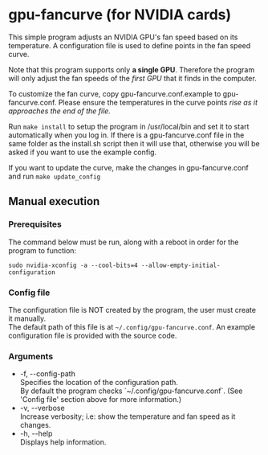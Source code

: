 # gpu-fancurve (for NVIDIA cards)
This simple program adjusts an NVIDIA GPU's fan speed based on its temperature.
A configuration file is used to define points in the fan speed curve.

Note that this program supports only <b>a single GPU</b>.
Therefore the program will only adjust the fan speeds of the <i>first GPU</i> that it finds in the computer.

To customize the fan curve, copy gpu-fancurve.conf.example to gpu-fancurve.conf.
Please ensure the temperatures in the curve points <i>rise as it approaches the end of the file.</i>

Run `make install` to setup the program in /usr/local/bin and set it to start automatically when you log in.
If there is a gpu-fancurve.conf file in the same folder as the install.sh script then it will use that, otherwise you will be asked if you want to use the example config.

If you want to update the curve, make the changes in gpu-fancurve.conf and run `make update_config`

## Manual execution

### Prerequisites

The command below must be run, along with a reboot in order for the program to function:

`sudo nvidia-xconfig -a --cool-bits=4 --allow-empty-initial-configuration`

### Config file

The configuration file is NOT created by the program, the user must create it manually.<br>
The default path of this file is at `~/.config/gpu-fancurve.conf`.
An example configuration file is provided with the source code.

### Arguments
<ul>
<li>
  -f, --config-path<br>
  Specifies the location of the configuration path.<br>
  By default the program checks `~/.config/gpu-fancurve.conf`. (See 'Config file' section above for more information.)
</li>

<li>
  -v, --verbose<br>
  Increase verbosity; i.e: show the temperature and fan speed as it changes.
</li>

<li>-h, --help<br>
  Displays help information.
</li>
</ul>
